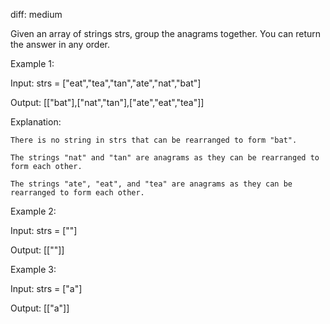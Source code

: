diff: medium

Given an array of strings strs, group the
anagrams
together. You can return the answer in any order.

Example 1:

Input: strs = ["eat","tea","tan","ate","nat","bat"]

Output: [["bat"],["nat","tan"],["ate","eat","tea"]]

Explanation:

    There is no string in strs that can be rearranged to form "bat".

    The strings "nat" and "tan" are anagrams as they can be rearranged to form each other.

    The strings "ate", "eat", and "tea" are anagrams as they can be rearranged to form each other.



Example 2:

Input: strs = [""]

Output: [[""]]



Example 3:

Input: strs = ["a"]

Output: [["a"]]
